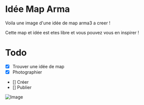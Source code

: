 # Idée Map Arma

Voila une image d'une idée de map arma3 a creer !

Cette map et idée est etes libre et vous pouvez vous en inspirer !

# Todo

- [x] Trouver une idée de map
- [x] Photographier
- [] Créer
- [] Publier

![Image](src)
